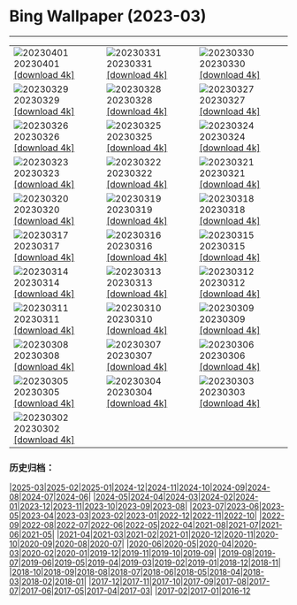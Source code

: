# Bing Wallpaper (2023-03)
**************

<table><tr><td><img class="wallpaper" src="https://www.bing.com/th?id=OHR.FrogMonth_IT-IT3655283450_1920x1080.jpg" alt="20230401"> 20230401 <a class="wallpaper_link" href="https://www.bing.com/th?id=OHR.FrogMonth_IT-IT3655283450_UHD.jpg">[download 4k]</a></td><td><img class="wallpaper" src="https://www.bing.com/th?id=OHR.SteyrRiver_IT-IT3416305819_1920x1080.jpg" alt="20230331"> 20230331 <a class="wallpaper_link" href="https://www.bing.com/th?id=OHR.SteyrRiver_IT-IT3416305819_UHD.jpg">[download 4k]</a></td><td><img class="wallpaper" src="https://www.bing.com/th?id=OHR.PeacockFeathers_IT-IT3031908961_1920x1080.jpg" alt="20230330"> 20230330 <a class="wallpaper_link" href="https://www.bing.com/th?id=OHR.PeacockFeathers_IT-IT3031908961_UHD.jpg">[download 4k]</a></td></tr><tr><td><img class="wallpaper" src="https://www.bing.com/th?id=OHR.NuzzleManatee_IT-IT0566309775_1920x1080.jpg" alt="20230329"> 20230329 <a class="wallpaper_link" href="https://www.bing.com/th?id=OHR.NuzzleManatee_IT-IT0566309775_UHD.jpg">[download 4k]</a></td><td><img class="wallpaper" src="https://www.bing.com/th?id=OHR.MWDolomites_IT-IT9623800923_1920x1080.jpg" alt="20230328"> 20230328 <a class="wallpaper_link" href="https://www.bing.com/th?id=OHR.MWDolomites_IT-IT9623800923_UHD.jpg">[download 4k]</a></td><td><img class="wallpaper" src="https://www.bing.com/th?id=OHR.NYCClouds_IT-IT2520444146_1920x1080.jpg" alt="20230327"> 20230327 <a class="wallpaper_link" href="https://www.bing.com/th?id=OHR.NYCClouds_IT-IT2520444146_UHD.jpg">[download 4k]</a></td></tr><tr><td><img class="wallpaper" src="https://www.bing.com/th?id=OHR.WildAnza_IT-IT5465335805_1920x1080.jpg" alt="20230326"> 20230326 <a class="wallpaper_link" href="https://www.bing.com/th?id=OHR.WildAnza_IT-IT5465335805_UHD.jpg">[download 4k]</a></td><td><img class="wallpaper" src="https://www.bing.com/th?id=OHR.BasilicaAssisi_IT-IT3784069099_1920x1080.jpg" alt="20230325"> 20230325 <a class="wallpaper_link" href="https://www.bing.com/th?id=OHR.BasilicaAssisi_IT-IT3784069099_UHD.jpg">[download 4k]</a></td><td><img class="wallpaper" src="https://www.bing.com/th?id=OHR.TeatroFenice_IT-IT3199655399_1920x1080.jpg" alt="20230324"> 20230324 <a class="wallpaper_link" href="https://www.bing.com/th?id=OHR.TeatroFenice_IT-IT3199655399_UHD.jpg">[download 4k]</a></td></tr><tr><td><img class="wallpaper" src="https://www.bing.com/th?id=OHR.CloudsPatagonia_IT-IT3153567067_1920x1080.jpg" alt="20230323"> 20230323 <a class="wallpaper_link" href="https://www.bing.com/th?id=OHR.CloudsPatagonia_IT-IT3153567067_UHD.jpg">[download 4k]</a></td><td><img class="wallpaper" src="https://www.bing.com/th?id=OHR.LakePowellAerial_IT-IT2849674803_1920x1080.jpg" alt="20230322"> 20230322 <a class="wallpaper_link" href="https://www.bing.com/th?id=OHR.LakePowellAerial_IT-IT2849674803_UHD.jpg">[download 4k]</a></td><td><img class="wallpaper" src="https://www.bing.com/th?id=OHR.ColourDay_IT-IT1156012517_1920x1080.jpg" alt="20230321"> 20230321 <a class="wallpaper_link" href="https://www.bing.com/th?id=OHR.ColourDay_IT-IT1156012517_UHD.jpg">[download 4k]</a></td></tr><tr><td><img class="wallpaper" src="https://www.bing.com/th?id=OHR.PurpleCrocus_IT-IT0814790503_1920x1080.jpg" alt="20230320"> 20230320 <a class="wallpaper_link" href="https://www.bing.com/th?id=OHR.PurpleCrocus_IT-IT0814790503_UHD.jpg">[download 4k]</a></td><td><img class="wallpaper" src="https://www.bing.com/th?id=OHR.BarnOwlWinter_IT-IT0593848383_1920x1080.jpg" alt="20230319"> 20230319 <a class="wallpaper_link" href="https://www.bing.com/th?id=OHR.BarnOwlWinter_IT-IT0593848383_UHD.jpg">[download 4k]</a></td><td><img class="wallpaper" src="https://www.bing.com/th?id=OHR.MarsTars_IT-IT0079292622_1920x1080.jpg" alt="20230318"> 20230318 <a class="wallpaper_link" href="https://www.bing.com/th?id=OHR.MarsTars_IT-IT0079292622_UHD.jpg">[download 4k]</a></td></tr><tr><td><img class="wallpaper" src="https://www.bing.com/th?id=OHR.BallyvooneyCove_IT-IT9699051533_1920x1080.jpg" alt="20230317"> 20230317 <a class="wallpaper_link" href="https://www.bing.com/th?id=OHR.BallyvooneyCove_IT-IT9699051533_UHD.jpg">[download 4k]</a></td><td><img class="wallpaper" src="https://www.bing.com/th?id=OHR.ChengduPanda_IT-IT9074507305_1920x1080.jpg" alt="20230316"> 20230316 <a class="wallpaper_link" href="https://www.bing.com/th?id=OHR.ChengduPanda_IT-IT9074507305_UHD.jpg">[download 4k]</a></td><td><img class="wallpaper" src="https://www.bing.com/th?id=OHR.AgueroSpain_IT-IT8353001148_1920x1080.jpg" alt="20230315"> 20230315 <a class="wallpaper_link" href="https://www.bing.com/th?id=OHR.AgueroSpain_IT-IT8353001148_UHD.jpg">[download 4k]</a></td></tr><tr><td><img class="wallpaper" src="https://www.bing.com/th?id=OHR.CyprusMaze_IT-IT7940627451_1920x1080.jpg" alt="20230314"> 20230314 <a class="wallpaper_link" href="https://www.bing.com/th?id=OHR.CyprusMaze_IT-IT7940627451_UHD.jpg">[download 4k]</a></td><td><img class="wallpaper" src="https://www.bing.com/th?id=OHR.Cihan_Bektas_B03_03_IT-IT7231382966_1920x1080.jpg" alt="20230313"> 20230313 <a class="wallpaper_link" href="https://www.bing.com/th?id=OHR.Cihan_Bektas_B03_03_IT-IT7231382966_UHD.jpg">[download 4k]</a></td><td><img class="wallpaper" src="https://www.bing.com/th?id=OHR.TheaterRomania_IT-IT7062207948_1920x1080.jpg" alt="20230312"> 20230312 <a class="wallpaper_link" href="https://www.bing.com/th?id=OHR.TheaterRomania_IT-IT7062207948_UHD.jpg">[download 4k]</a></td></tr><tr><td><img class="wallpaper" src="https://www.bing.com/th?id=OHR.LongWharf_IT-IT5995299794_1920x1080.jpg" alt="20230311"> 20230311 <a class="wallpaper_link" href="https://www.bing.com/th?id=OHR.LongWharf_IT-IT5995299794_UHD.jpg">[download 4k]</a></td><td><img class="wallpaper" src="https://www.bing.com/th?id=OHR.shutterstock_1344992492_IT-IT1465751252_1920x1080.jpg" alt="20230310"> 20230310 <a class="wallpaper_link" href="https://www.bing.com/th?id=OHR.shutterstock_1344992492_IT-IT1465751252_UHD.jpg">[download 4k]</a></td><td><img class="wallpaper" src="https://www.bing.com/th?id=OHR.BasilicataMatera_IT-IT9374730410_1920x1080.jpg" alt="20230309"> 20230309 <a class="wallpaper_link" href="https://www.bing.com/th?id=OHR.BasilicataMatera_IT-IT9374730410_UHD.jpg">[download 4k]</a></td></tr><tr><td><img class="wallpaper" src="https://www.bing.com/th?id=OHR.IntlWomensDayChange_IT-IT7807876001_1920x1080.jpg" alt="20230308"> 20230308 <a class="wallpaper_link" href="https://www.bing.com/th?id=OHR.IntlWomensDayChange_IT-IT7807876001_UHD.jpg">[download 4k]</a></td><td><img class="wallpaper" src="https://www.bing.com/th?id=OHR.YuanyangChina_IT-IT0293846693_1920x1080.jpg" alt="20230307"> 20230307 <a class="wallpaper_link" href="https://www.bing.com/th?id=OHR.YuanyangChina_IT-IT0293846693_UHD.jpg">[download 4k]</a></td><td><img class="wallpaper" src="https://www.bing.com/th?id=OHR.IcelandHorses_IT-IT0936310690_1920x1080.jpg" alt="20230306"> 20230306 <a class="wallpaper_link" href="https://www.bing.com/th?id=OHR.IcelandHorses_IT-IT0936310690_UHD.jpg">[download 4k]</a></td></tr><tr><td><img class="wallpaper" src="https://www.bing.com/th?id=OHR.EpidaurusGreece_IT-IT2036947217_1920x1080.jpg" alt="20230305"> 20230305 <a class="wallpaper_link" href="https://www.bing.com/th?id=OHR.EpidaurusGreece_IT-IT2036947217_UHD.jpg">[download 4k]</a></td><td><img class="wallpaper" src="https://www.bing.com/th?id=OHR.PicoVolcano_IT-IT1449882802_1920x1080.jpg" alt="20230304"> 20230304 <a class="wallpaper_link" href="https://www.bing.com/th?id=OHR.PicoVolcano_IT-IT1449882802_UHD.jpg">[download 4k]</a></td><td><img class="wallpaper" src="https://www.bing.com/th?id=OHR.OrcaNorway_IT-IT1752392287_1920x1080.jpg" alt="20230303"> 20230303 <a class="wallpaper_link" href="https://www.bing.com/th?id=OHR.OrcaNorway_IT-IT1752392287_UHD.jpg">[download 4k]</a></td></tr><tr><td><img class="wallpaper" src="https://www.bing.com/th?id=OHR.NegratinSpain_IT-IT2219466753_1920x1080.jpg" alt="20230302"> 20230302 <a class="wallpaper_link" href="https://www.bing.com/th?id=OHR.NegratinSpain_IT-IT2219466753_UHD.jpg">[download 4k]</a></td><td></td><td></td></tr></table>

### 历史归档：

|[2025-03](/../2025-03/2025-03.md)|[2025-02](/../2025-02/2025-02.md)|[2025-01](/../2025-01/2025-01.md)|[2024-12](/../2024-12/2024-12.md)|[2024-11](/../2024-11/2024-11.md)|[2024-10](/../2024-10/2024-10.md)|[2024-09](/../2024-09/2024-09.md)|[2024-08](/../2024-08/2024-08.md)|[2024-07](/../2024-07/2024-07.md)|[2024-06](/../2024-06/2024-06.md)|
|[2024-05](/../2024-05/2024-05.md)|[2024-04](/../2024-04/2024-04.md)|[2024-03](/../2024-03/2024-03.md)|[2024-02](/../2024-02/2024-02.md)|[2024-01](/../2024-01/2024-01.md)|[2023-12](/../2023-12/2023-12.md)|[2023-11](/../2023-11/2023-11.md)|[2023-10](/../2023-10/2023-10.md)|[2023-09](/../2023-09/2023-09.md)|[2023-08](/../2023-08/2023-08.md)|
|[2023-07](/../2023-07/2023-07.md)|[2023-06](/../2023-06/2023-06.md)|[2023-05](/../2023-05/2023-05.md)|[2023-04](/../2023-04/2023-04.md)|[2023-03](/2023-03.md)|[2023-02](/../2023-02/2023-02.md)|[2023-01](/../2023-01/2023-01.md)|[2022-12](/../2022-12/2022-12.md)|[2022-11](/../2022-11/2022-11.md)|[2022-10](/../2022-10/2022-10.md)|
|[2022-09](/../2022-09/2022-09.md)|[2022-08](/../2022-08/2022-08.md)|[2022-07](/../2022-07/2022-07.md)|[2022-06](/../2022-06/2022-06.md)|[2022-05](/../2022-05/2022-05.md)|[2022-04](/../2022-04/2022-04.md)|[2021-08](/../2021-08/2021-08.md)|[2021-07](/../2021-07/2021-07.md)|[2021-06](/../2021-06/2021-06.md)|[2021-05](/../2021-05/2021-05.md)|
|[2021-04](/../2021-04/2021-04.md)|[2021-03](/../2021-03/2021-03.md)|[2021-02](/../2021-02/2021-02.md)|[2021-01](/../2021-01/2021-01.md)|[2020-12](/../2020-12/2020-12.md)|[2020-11](/../2020-11/2020-11.md)|[2020-10](/../2020-10/2020-10.md)|[2020-09](/../2020-09/2020-09.md)|[2020-08](/../2020-08/2020-08.md)|[2020-07](/../2020-07/2020-07.md)|
|[2020-06](/../2020-06/2020-06.md)|[2020-05](/../2020-05/2020-05.md)|[2020-04](/../2020-04/2020-04.md)|[2020-03](/../2020-03/2020-03.md)|[2020-02](/../2020-02/2020-02.md)|[2020-01](/../2020-01/2020-01.md)|[2019-12](/../2019-12/2019-12.md)|[2019-11](/../2019-11/2019-11.md)|[2019-10](/../2019-10/2019-10.md)|[2019-09](/../2019-09/2019-09.md)|
|[2019-08](/../2019-08/2019-08.md)|[2019-07](/../2019-07/2019-07.md)|[2019-06](/../2019-06/2019-06.md)|[2019-05](/../2019-05/2019-05.md)|[2019-04](/../2019-04/2019-04.md)|[2019-03](/../2019-03/2019-03.md)|[2019-02](/../2019-02/2019-02.md)|[2019-01](/../2019-01/2019-01.md)|[2018-12](/../2018-12/2018-12.md)|[2018-11](/../2018-11/2018-11.md)|
|[2018-10](/../2018-10/2018-10.md)|[2018-09](/../2018-09/2018-09.md)|[2018-08](/../2018-08/2018-08.md)|[2018-07](/../2018-07/2018-07.md)|[2018-06](/../2018-06/2018-06.md)|[2018-05](/../2018-05/2018-05.md)|[2018-04](/../2018-04/2018-04.md)|[2018-03](/../2018-03/2018-03.md)|[2018-02](/../2018-02/2018-02.md)|[2018-01](/../2018-01/2018-01.md)|
|[2017-12](/../2017-12/2017-12.md)|[2017-11](/../2017-11/2017-11.md)|[2017-10](/../2017-10/2017-10.md)|[2017-09](/../2017-09/2017-09.md)|[2017-08](/../2017-08/2017-08.md)|[2017-07](/../2017-07/2017-07.md)|[2017-06](/../2017-06/2017-06.md)|[2017-05](/../2017-05/2017-05.md)|[2017-04](/../2017-04/2017-04.md)|[2017-03](/../2017-03/2017-03.md)|
|[2017-02](/../2017-02/2017-02.md)|[2017-01](/../2017-01/2017-01.md)|[2016-12](/../2016-12/2016-12.md)